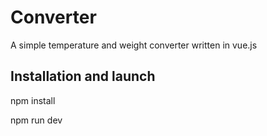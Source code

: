 # Converter
A simple temperature and weight converter written in vue.js
## Installation and launch
npm install
<br>

npm run dev

